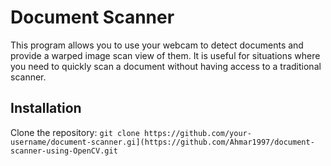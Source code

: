 # Document Scanner
This program allows you to use your webcam to detect documents and provide a warped image scan view of them. It is useful for situations where you need to quickly scan a document without having access to a traditional scanner.

## Installation
Clone the repository:
`git clone https://github.com/your-username/document-scanner.gi](https://github.com/Ahmar1997/document-scanner-using-OpenCV.git`
